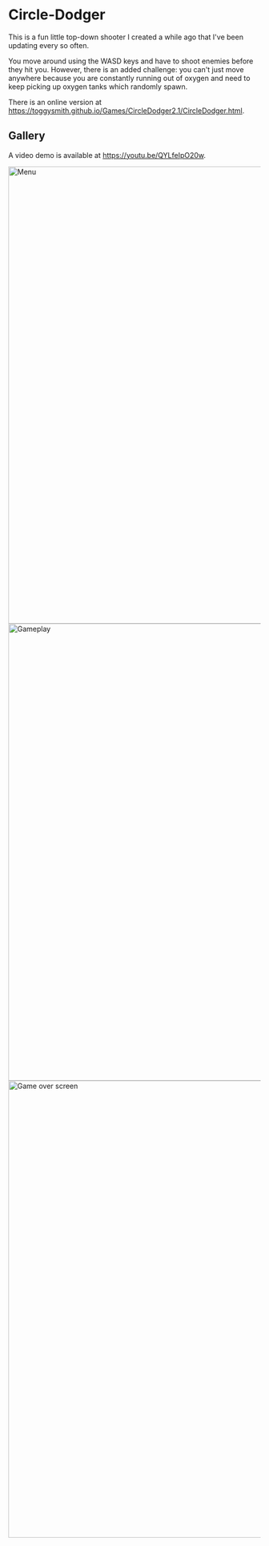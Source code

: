 # Circle-Dodger
 
This is a fun little top-down shooter I created a while ago that I've been updating every so often.

You move around using the WASD keys and have to shoot enemies before they hit you. However, there is an added challenge: you can't just move anywhere because you are constantly running out of oxygen and need to keep picking up oxygen tanks which randomly spawn.

There is an online version at https://toggysmith.github.io/Games/CircleDodger2.1/CircleDodger.html.

## Gallery

A video demo is available at https://youtu.be/QYLfeIpO20w.

<img width="912" alt="Menu" src="https://user-images.githubusercontent.com/61121030/115446626-68b78980-a20f-11eb-9a86-6ad594abd375.png">

<img width="912" alt="Gameplay" src="https://user-images.githubusercontent.com/61121030/115446656-710fc480-a20f-11eb-8dcc-ce12940afd93.png">

<img width="912" alt="Game over screen" src="https://user-images.githubusercontent.com/61121030/115446638-6ce3a700-a20f-11eb-855f-314b45d6410a.png">
